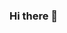### Hi there 👋

<!--
**ziftux-foNxez-cyxro5/ziftux-foNxez-cyxro5** is a ✨ _special_ ✨ repository because its `README.md` (this file) appears on your GitHub profile.

Here are some ideas to get you started:

- 🔭 I’m currently working on starting my brand and building a legacy for my family 
- 🌱 I’m currently learning everything about self care, hair, nails, makeup, haircuts 
- 👯 I’m looking to collaborate on anything that will benefit my kids 
- 🤔 I’m looking for help with learning everything I need to know because I'm new to this 
- 💬 Ask me about anything and I will answer
- 📫 How to reach me: my Facebook business page is @breeworldofcreations
- 😄 Pronouns: ...
- ⚡ Fun fact: ...
-->

